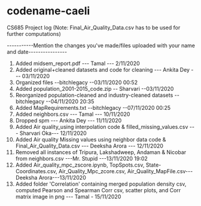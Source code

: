 # codename-caeli
CS685 Project log   (Note: Final_Air_Quality_Data.csv has to be used for further computations) 

-----------Mention the changes you've made/files uploaded with your name and date----------------
1. Added midsem_report.pdf --- Tamal --- 2/11/2020
2. Added original+cleaned datasets and code for cleaning --- Ankita Dey --- 03/11/2020
3. Organized files --bitchlegacy --03/11/2020 00:52
4. Added population_2001-2015_code.zip -- Sharvari --03/11/2020
5. Reorganized population-cleaned and industry-cleaned datasets --bitchlegacy --04/11/2020 20:35
6. Added MapRequirements.txt --bitchlegacy --07/11/2020 00:25
7. Added neighbors.csv --- Tamal --- 10/11/2020
8. Dropped spm --- Ankita Dey --- 11/11/2020
9. Added Air quality_using interpolation code & filled_missing_values.csv --- Sharvari Oka--- 12/11/2020
10. Added Air quality Missing values using neighbor data code & Final_Air_Quality_Data.csv --- Deeksha Arora --- 12/11/2020
11. Removed all instances of Tripura, Lakshadweep, Andaman & Nicobar from neighbors.csv ---Mr. Stupid ---13/11/2020 19:02
12. Added Air_quality_mpc_zscore.ipynb, TopSpots.csv, State-Coordinates.csv, Air_Quality_Mpc_zcore.csv, Air_Quality_MapFile.csv--- Deeksha Arora---13/11/2020
13. Added folder 'Correlation' containing merged population density csv, computed Pearson and Spearman Corr csv, scatter plots,
    and Corr matrix image in png --- Tamal - 15/11/2020
